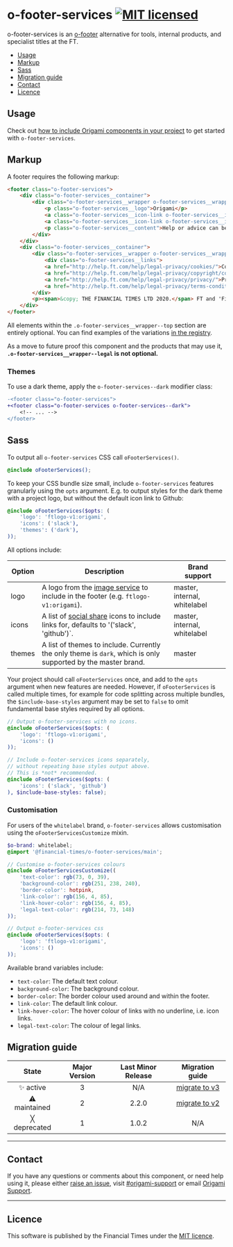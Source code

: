 # o-footer-services [![MIT licensed](https://img.shields.io/badge/license-MIT-blue.svg)](#licence)

o-footer-services is an [o-footer](https://registry.origami.ft.com/components/o-footer) alternative for tools, internal products, and specialist titles at the FT.

- [Usage](#usage)
- [Markup](#markup)
- [Sass](#sass)
- [Migration guide](#migration-guide)
- [Contact](#contact)
- [Licence](#licence)

## Usage

Check out [how to include Origami components in your project](https://origami.ft.com/docs/components/#including-origami-components-in-your-project) to get started with `o-footer-services`.

## Markup

A footer requires the following markup:

```html
<footer class="o-footer-services">
	<div class="o-footer-services__container">
		<div class="o-footer-services__wrapper o-footer-services__wrapper--top">
			<p class="o-footer-services__logo">Origami</p>
			<a class="o-footer-services__icon-link o-footer-services__icon-link--github" href="http://github.com/financial-times/o-footer-services">View project on GitHub</a>
			<a class="o-footer-services__icon-link o-footer-services__icon-link--slack" href="https://slack.com/messages/[id]/">#slack-channel</a>
			<p class="o-footer-services__content">Help or advice can be found here <a href="mailto:an.email@someplace.com">an.email@someplace.com</a> and there are other places, <a class="o-footer-services__content--external" href='/somewhere'>like this one</a>.</p>
		</div>
	</div>
	<div class="o-footer-services__container">
		<div class="o-footer-services__wrapper o-footer-services__wrapper--legal">
			<div class="o-footer-services__links">
			<a href="http://help.ft.com/help/legal-privacy/cookies/">Cookies</a>
			<a href="http://help.ft.com/help/legal-privacy/copyright/copyright-policy/">Copyright</a>
			<a href="http://help.ft.com/help/legal-privacy/privacy/">Privacy</a>
			<a href="http://help.ft.com/help/legal-privacy/terms-conditions">Terms & Conditions</a>
		</div>
		<p><span>&copy; THE FINANCIAL TIMES LTD 2020.</span> FT and 'Financial Times' are trademarks of The Financial Times Ltd.</p>
	</div>
</footer>
```

All elements within the `.o-footer-services__wrapper--top` section are entirely optional. You can find examples of the variations [in the registry](https://registry.origami.ft.com/components/o-footer-services@1.0.2).

As a move to future proof this component and the products that may use it, **`.o-footer-services__wrapper--legal` is not optional.**

### Themes

To use a dark theme, apply the `o-footer-services--dark` modifier class:

```diff
-<footer class="o-footer-services">
+<footer class="o-footer-services o-footer-services--dark">
	<!-- ... -->
</footer>
```

## Sass

To output all `o-footer-services` CSS call `oFooterServices()`.

```scss
@include oFooterServices();
```

To keep your CSS bundle size small, include  `o-footer-services` features granularly using the `opts` argument.
E.g. to output styles for the dark theme with a project logo, but without the default icon link to Github:

```scss
@include oFooterServices($opts: (
	'logo': 'ftlogo-v1:origami',
	'icons': ('slack'),
	'themes': ('dark'),
));
```
All options include:

| Option    | Description                                                                                                                                         | Brand support                |
|-----------|-----------------------------------------------------------------------------------------------------------------------------------------------------|------------------------------|
| logo      | A logo from the [image service](https://github.com/Financial-Times/origami-image-service.) to include in the footer (e.g. `ftlogo-v1:origami`).     | master, internal, whitelabel |
| icons     | A list of [social share](https://registry.origami.ft.com/components/social-images) icons to include links for, defaults to '('slack', 'github')`.         | master, internal, whitelabel |
| themes    | A list of themes to include. Currently the only theme is `dark`, which is only supported by the master brand.         | master |


Your project should call `oFooterServices` once, and add to the `opts` argument when new features are needed. However, if `oFooterServices` is called multiple times, for example for code splitting across multiple bundles, the `$include-base-styles` argument may be set to `false` to omit fundamental base styles required by all options.
```scss
// Output o-footer-services with no icons.
@include oFooterServices($opts: (
	'logo': 'ftlogo-v1:origami',
	'icons': ()
));

// Include o-footer-services icons separately,
// without repeating base styles output above.
// This is *not* recommended.
@include oFooterServices($opts: (
	'icons': ('slack', 'github')
), $include-base-styles: false);
```

### Customisation

For users of the `whitelabel` brand, `o-footer-services` allows customisation using the `oFooterServicesCustomize` mixin.

```scss
$o-brand: whitelabel;
@import '@financial-times/o-footer-services/main';

// Customise o-footer-services colours
@include oFooterServicesCustomize((
	'text-color': rgb(73, 0, 39),
	'background-color': rgb(251, 238, 240),
	'border-color': hotpink,
	'link-color': rgb(156, 4, 85),
	'link-hover-color': rgb(156, 4, 85),
	'legal-text-color': rgb(214, 73, 148)
));

// Output o-footer-services css
@include oFooterServices($opts: (
	'logo': 'ftlogo-v1:origami',
	'icons': ()
));
```

Available brand variables include:
- `text-color`: The default text colour.
- `background-color`: The background colour.
- `border-color`: The border colour used around and within the footer.
- `link-color`: The default link colour.
- `link-hover-color`: The hover colour of links with no underline, i.e. icon links.
- `legal-text-color`: The colour of legal links.


## Migration guide

State | Major Version | Last Minor Release | Migration guide |
:---: | :---: | :---: | :---:
✨ active | 3 | N/A | [migrate to v3](MIGRATION.md#migrating-from-v2-to-v3) |
⚠ maintained | 2 | 2.2.0 | [migrate to v2](MIGRATION.md#migrating-from-v1-to-v2) |
╳ deprecated | 1 | 1.0.2 | N/A |

---

## Contact

If you have any questions or comments about this component, or need help using it, please either [raise an issue](https://github.com/Financial-Times/o-footer-services/issues), visit [#origami-support](https://financialtimes.slack.com/messages/origami-support/) or email [Origami Support](mailto:origami-support@ft.com).

---

## Licence

This software is published by the Financial Times under the [MIT licence](http://opensource.org/licenses/MIT).
